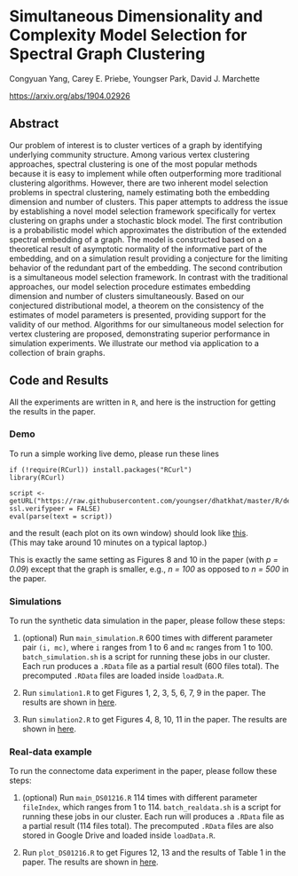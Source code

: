 # Simultaneous Dimensionality and Complexity Model Selection for Spectral Graph Clustering

Congyuan Yang, Carey E. Priebe, Youngser Park, David J. Marchette

https://arxiv.org/abs/1904.02926

## Abstract

Our problem of interest is to cluster vertices of a graph by identifying underlying community structure. Among various vertex clustering approaches, spectral clustering is one of the most popular methods because it is easy to implement while often outperforming more traditional clustering algorithms. However, there are two inherent model selection problems in spectral clustering, namely estimating both the embedding dimension and number of clusters. This paper attempts to address the issue by establishing a novel model selection framework specifically for vertex clustering on graphs under a stochastic block model. The first contribution is a probabilistic model which approximates the distribution of the extended spectral embedding of a graph. The model is constructed based on a theoretical result of asymptotic normality of the informative part of the embedding, and on a simulation result providing a conjecture for the limiting behavior of the redundant part of the embedding. The second contribution is a simultaneous model selection framework. In contrast with the traditional approaches, our model selection procedure estimates embedding dimension and number of clusters simultaneously. Based on our conjectured distributional model, a theorem on the consistency of the estimates of model parameters is presented, providing support for the validity of our method. Algorithms for our simultaneous model selection for vertex clustering are proposed, demonstrating superior performance in simulation experiments. We illustrate our method via application to a collection of brain graphs.

## Code and Results

All the experiments are written in `R`, and here is the instruction for getting the results in the paper. 

### Demo

To run a simple working live demo, please run these lines
```
if (!require(RCurl)) install.packages("RCurl")
library(RCurl)

script <- getURL("https://raw.githubusercontent.com/youngser/dhatkhat/master/R/demo.R", ssl.verifypeer = FALSE)
eval(parse(text = script))
```
and the result (each plot on its own window) should look like [this](http://www.cis.jhu.edu/~parky/dhatKhat/demo.html).  
(This may take around 10 minutes on a typical laptop.)

This is exactly the same setting as Figures 8 and 10 in the paper (with _p = 0.09_) except that the graph is smaller, e.g., _n = 100_ as opposed to _n = 500_ in the paper.

### Simulations

To run the synthetic data simulation in the paper, please follow these steps:

1. (optional) Run `main_simulation.R` 600 times with different parameter pair `(i, mc)`, where `i` ranges from 1 to 6 and `mc` ranges from 1 to 100. `batch_simulation.sh` is a script for running these jobs in our cluster. Each run produces a `.RData` file as a partial result (600 files total). The precomputed `.RData` files are loaded inside `loadData.R`.

2. Run `simulation1.R` to get Figures 1, 2, 3, 5, 6, 7, 9 in the paper. The results are shown in [here](http://www.cis.jhu.edu/~parky/dhatKhat/simulation1.html).

3. Run `simulation2.R` to get Figures 4, 8, 10, 11 in the paper. The results are shown in [here](http://www.cis.jhu.edu/~parky/dhatKhat/simulation2.html).

### Real-data example

To run the connectome data experiment in the paper, please follow these steps:

1. (optional) Run `main_DS01216.R` 114 times with different parameter `fileIndex`, which  ranges from 1 to 114. `batch_realdata.sh` is a script for running these jobs in our cluster. Each run will produces a `.RData` file as a partial result (114 files total). The precomputed `.RData` files are also stored in Google Drive and loaded inside `loadData.R`.

2. Run `plot_DS01216.R` to get Figures 12, 13 and the results of Table 1 in the paper.  The results are shown in [here](http://www.cis.jhu.edu/~parky/dhatKhat/plot_DS01216.html).

